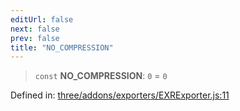 ```yaml
---
editUrl: false
next: false
prev: false
title: "NO_COMPRESSION"
---
```


> `const` **NO\_COMPRESSION**: `0` = `0`

Defined in: [three/addons/exporters/EXRExporter.js:11](https://github.com/DefinitelyMaybe/three-i18n/blob/fa57b79433d1c349ffb23a78727299c8d4190136/three/addons/exporters/EXRExporter.js#L11)
